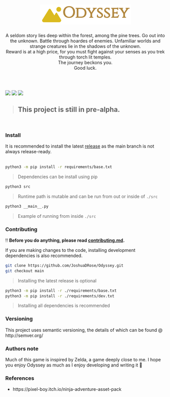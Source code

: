 <!--
<div align="center">
    <h1>
        <a href="https://codecov.io/gh/JoshuaDRose/Odyssey" > 
            <img src="https://img.shields.io/codecov/c/github/JoshuaDRose/Odyssey?color=008080&logo=codecov&logoColor=white&style=for-the-badge&token=EN4JAW4IIH"/> 
     </a>
    </h1>
</div>
<a href="https://github.com/JoshuaDRose/Odyssey/releases">
    <img src='https://img.shields.io/github/v/release/JoshuaDRose/Odyssey?include_prereleases&sort=semver&style=for-the-badge'>
<a href="https://github.com/JoshuaDRose/Odyssey/commits/main">
    <img src='https://img.shields.io/badge/status-maintained-D0F0C0?style=for-the-badge'>
</a>

<img src='https://img.shields.io/tokei/lines/GitHub/JoshuaDRose/Odyssey?color=FC9F1B&label=Lines&logo=Bookmeter&logoColor=white&style=for-the-badge'>

<img src='https://img.shields.io/badge/-Pygame-yellow?color=FF6302&style=for-the-badge&logo=GameJolt&logoColor=893101'>
-->
<div align="center">
    <h1>
        <img src=https://raw.githubusercontent.com/JoshuaDRose/Odyssey/main/docs/logo.png>
    </h1>
    <p>
        A seldom story lies deep within the forest, among the pine trees.
        Go out into the unknown.
        Battle through hoardes of enemies.
        Unfamiliar worlds and strange creatures lie in the shadows of the unknown.<br>
        Reward is at a high price, for you must fight against your senses as you trek through torch lit temples.<br>
        The journey beckons you.<br>
        Good luck.
    </p>
</div>
<br>
<br>

<img src='https://img.shields.io/badge/Python-yellow?color=yellow&style=for-the-badge&logo=python&logoColor=white'> <img src="https://img.shields.io/badge/Help%20Wanted-feabo2?color=critical&style=for-the-badge&logo=Github%20Sponsors&logoColor=white">
<img src='https://img.shields.io/badge/-Open%20source-yellow?color=FF574D&style=for-the-badge&logo=git&logoColor=white'>
<blockquote><h2>This project is still in pre-alpha.</h2></blockquote>
<br>
<h3>Install</h3>
It is recommended to install the latest <a href=https://github.com/JoshuaDRose/Odyssey/tags>release</a> as
 the main branch is not always release-ready.<br>
<br>


```sh
python3 -m pip install -r requirements/base.txt
```
> Dependencies can be install using pip
```sh
python3 src
```
> Runtime path is mutable and can be run from out or inside of `./src`
```sh
python3 __main__.py
```
> Example of running from inside `./src`

<h3>Contributing</h3>

‼️ __Before you do anything, please read [contributing.md](CONTRIBUTING.md).__

If you are making changes to the code, installing development dependencies is also recommended.<br>

```sh
git clone https://github.com/JoshuaDRose/Odyssey.git
git checkout main
```
> Installing the latest release is optional
```sh
python3 -m pip install -r ./requirements/base.txt
python3 -m pip install -r ./requirements/dev.txt
```
> Installing all dependencies is recommended

<p align="left">
<h3>Versioning</h3>
This project uses semantic versioning, the details of which can be found @ http://semver.org/
</p>

### Authors note
Much of this game is inspired by Zelda, a game deeply close to me. I hope you enjoy Odyssey as much as I enjoy developing and writing it 🤍

<p align="left">
<h3>References</h3>
<ul>
    <li>https://pixel-boy.itch.io/ninja-adventure-asset-pack</li>
</ul>
</p>
